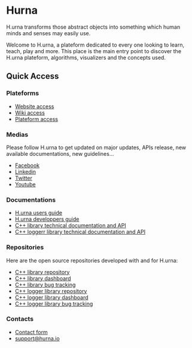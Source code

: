 # Hurna
H.urna transforms those abstract objects into something which human minds and senses may easily use.

Welcome to H.urna, a plateform dedicated to every one looking to learn, teach, play and more. This place is the main entry point to discover the H.urna plateform, algorithms, visualizers and the concepts used.

## Quick Access
### Plateforms
* [Website access](http://hurna.io)
* [Wiki access](http://wiki.hurna.io)
* [Plateform access](http://demo.hurna.io)

### Medias
Please follow H.urna to get updated on major updates, APIs release, new available documentations, new guidelines...

* [Facebook](https://www.facebook.com/Hybesis.Urna)
* [Linkedin](https://www.linkedin.com/company/18462977/)
* [Twitter](https://twitter.com/h_urna)
* [Youtube](https://www.youtube.com/channel/UCKWQAKpsdqOx_4hTZuAbB8g)

### Documentations
* [H.urna users guide](http://hurna.io/user_doc.html)
* [H.urna developpers guide](http://hurna.io/dev_doc.html)
* [C++ library technical documentation and API](http://michaeljeulin-l.com/Projects/SHAC/Doc/index.html)
* [C++ loggerr library technical documentation and API](http://michaeljeulin-l.com/Projects/SHAL/Doc/index.html)

### Repositories
Here are the open source repositories developed with and for H.urna: 

* [C++ library repository](https://github.com/michael-jeulinl/Simple-Hybesis-Algorithms)
* [C++ library dashboard](https://my.cdash.org/index.php?project=Simple-Hybesis-Algorithm)
* [C++ library bug tracking](https://github.com/michael-jeulinl/Simple-Hybesis-Algorithms/issues)
* [C++ logger library repository](https://github.com/michael-jeulinl/Simple-Hybesis-Algorithms-Logger)
* [C++ logger library dashboard](https://my.cdash.org/index.php?project=Simple-Hybesis-Algorithm-Logger)
* [C++ logger library bug tracking](https://github.com/michael-jeulinl/Simple-Hybesis-Algorithms-Logger/issues)


### Contacts
* [Contact form](http://hurna.io/contact.html)
* support@hurna.io

